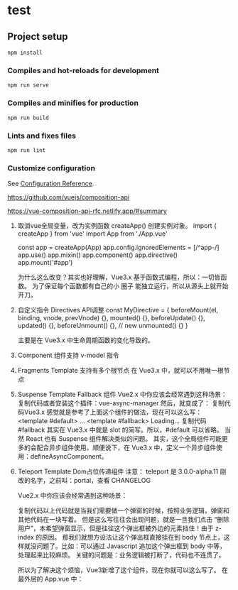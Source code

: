 # test

## Project setup
```
npm install
```

### Compiles and hot-reloads for development
```
npm run serve
```

### Compiles and minifies for production
```
npm run build
```

### Lints and fixes files
```
npm run lint
```

### Customize configuration
See [Configuration Reference](https://cli.vuejs.org/config/).

https://github.com/vuejs/composition-api

https://vue-composition-api-rfc.netlify.app/#summary


1. 取消vue全局变量，改为实例函数 createApp() 创建实例对象。
    import { createApp } from 'vue'
    import App from './App.vue'

    const app = createApp(App)
    app.config.ignoredElements = [/^app-/]
    app.use()
    app.mixin()
    app.component()
    app.directive()
    app.mount('#app')
    
    为什么这么改变？其实也好理解，Vue3.x 基于函数式编程，所以：一切皆函数。 为了保证每个函数都有自己的小 圈子 能独立运行，所以从源头上就开始 开刀。

2. 自定义指令 Directives API调整
    const MyDirective = {
        beforeMount(el, binding, vnode, prevVnode) {},
        mounted() {},
        beforeUpdate() {},
        updated() {},
        beforeUnmount() {}, // new
        unmounted() {}
    }
    
    主要是在 Vue3.x 中生命周期函数的变化导致的。

3. Component 组件支持 v-model 指令
    <text-document v-model="doc"></text-document>

4. Fragments Template 支持有多个根节点
    在 Vue3.x 中，就可以不用唯一根节点

5. Suspense Template Fallback 组件
    Vue2.x 中你应该会经常遇到这种场景：
    <template>
        <div>
            <div v-if="!loading">
                ...
            </div>
            <div v-if="loading">Loading...</div>
        </div>
    </template>
    复制代码或者安装这个插件：vue-async-manager
    然后，就变成了： 
    <template>
        <div>
            <Suspense>
                <div>
                    ...
                </div>
                <div slot="fallback">Loading...</div>
            </Suspense>
        </div>
    </template>
    复制代码Vue3.x 感觉就是参考了上面这个组件的做法，现在可以这么写：
    <Suspense>
    <template #default>
        ...
    </template>
    <template #fallback>
        Loading...
    </template>
    </Suspense>
    复制代码#fallback 其实在 Vue3.x 中就是 slot 的简写。所以，#default 可以省略。
    当然 React 也有 Suspense 组件解决类似的问题。
    其实，这个全局组件可能更多的会配合异步组件使用。顺便说下，在 Vue3.x 中，定义一个异步组件使用：defineAsyncComponent。

6. Teleport Template Dom占位传递组件
    注意： teleport 是 3.0.0-alpha.11 刚改的名字，之前叫：portal，查看 CHANGELOG
    
    Vue2.x 中你应该会经常遇到这种场景：
    <!-- UserCard.vue -->
    <template>
    <div class="user-card">
        <b> {{ user.name }} </b>  
        <button @click="isPopUpOpen = true">删除用户</button>
        
        <!-- 注意这一块代码 -->
        <div v-show="isPopUpOpen">
        <p>确定删除？</p>
        <button @click="removeUser">确定</button>
        <button @click="isPopUpOpen = false">取消</button>
        </div>
        
    </div>
    </template>
    
    复制代码以上代码就是当我们需要做一个弹窗的时候，按照业务逻辑，弹窗和其他代码在一块写着。
    但是这么写往往会出现问题，就是一旦我们点击 “删除用户”，本希望弹窗显示，但是往往这个弹出框被外边的元素挡住！由于 z-index 的原因。
    那我们就想方设法让这个弹出框直接挂在到 body 节点上，这样就没问题了。比如：可以通过 Javascript 追加这个弹出框到 body 中等，处理起来比较麻烦。
    关键的问题是：业务逻辑被打断了，代码也不连贯了。
    
    
    所以为了解决这个烦恼，Vue3新增了这个组件，现在你就可以这么写了。
    在最外层的 App.vue 中：
    <!-- 预留一块空地，专门用来显示这个容易被遮挡的层 -->
    <div id="modal-container"></div>